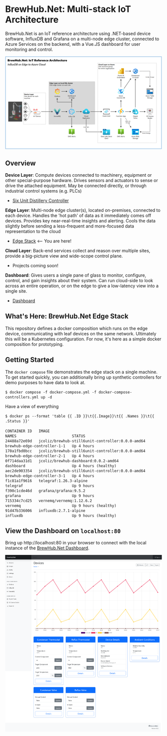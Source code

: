 # BrewHub.Net: Multi-stack IoT Architecture

BrewHub.Net is an IoT reference architecture using .NET-based device software, InfluxDB and Grafana on a multi-node edge cluster, connected to Azure Services on the backend, with a Vue.JS dashboard for user monitoring and control.

![Reference Architecture](docs/images/arch.png)

## Overview

**Device Layer**: Compute devices connected to machinery, equipment or other special-purpose hardware. Drives sensors and actuators to sense or drive the attached equipment. May be connected directly, or through industrial control systems (e.g. PLCs)
* [Six Unit Distillery Controller](https://github.com/jcoliz/BrewHub.Devices.Still6UnitController)

**Edge Layer**: Multi-node edge cluster(s), located on-premises, connected to each device. Handles the 'hot path' of data as it immediately comes off devices. Provides key near-real-time insights and alerting. Cools the data slightly before sending a less-frequent and more-focused data representation to the cloud
* [Edge Stack](https://github.com/jcoliz/BrewHub.Edge) <-- You are here!
  
**Cloud Layer**: Back-end services collect and reason over multiple sites, provide a big-picture view and wide-scope control plane.
* Projects coming soon!

**Dashboard**: Gives users a single pane of glass to monitor, configure, control, and gain insights about their system. Can run cloud-side to look across an entire operation, or on the edge to give a low-latency view into a single site.
* [Dashboard](https://github.com/jcoliz/BrewHub.Dashboard)

## What's Here: BrewHub.Net Edge Stack

This repository defines a docker composition which runs on the edge device, communicating with leaf devices on the same network. Ultimately this will be a Kubernetes configuration. For now, it's here as a simple docker composition for prototyping.

## Getting Started

The `docker compose` file demonstrates the edge stack on a single machine. To get started quickly, you can additionally bring up synthetic controllers for demo purposes to have data to look at.

```
$ docker compose -f docker-compose.yml -f docker-compose-controllers.yml up -d
```

Have a view of everything

```
$ docker ps --format 'table {{ .ID }}\t{{.Image}}\t{{ .Names }}\t{{ .Status }}'

CONTAINER ID   IMAGE                                              NAMES                         STATUS
24488a72e69d   jcoliz/brewhub-still6unit-controller:0.0.0-amd64   brewhub-edge-controller-1-1   Up 4 hours
170a1fbd0bcc   jcoliz/brewhub-still6unit-controller:0.0.0-amd64   brewhub-edge-controller-2-1   Up 4 hours
0f714daa31d1   jcoliz/brewhub-dashboard:0.0.2-amd64               dashboard                     Up 4 hours (healthy)
aec2de903354   jcoliz/brewhub-still6unit-controller:0.0.0-amd64   brewhub-edge-controller-3-1   Up 4 hours
f1c81a1f9616   telegraf:1.26.3-alpine                             telegraf                      Up 9 hours
f390c1cde46d   grafana/grafana:9.5.2                              grafana                       Up 9 hours
715334c7cd25   vernemq/vernemq:1.12.6.2                           vernemq                       Up 9 hours (healthy)
91d47b336006   influxdb:2.7.1-alpine                              influxdb                      Up 9 hours (healthy)
```

## View the Dashboard on `localhost:80`

Bring up http://localhost:80 in your browser to connect with the local instance of the [BrewHub.Net Dashboard](https://github.com/jcoliz/BrewHub.Dashboard).

![Dashboard](docs/images/Dashboard.png)

